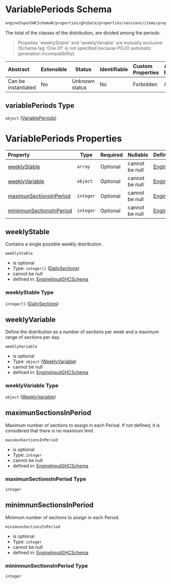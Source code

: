 # VariablePeriods Schema

```txt
engineInputGHCSchema#/properties/ghcData/properties/sessions/items/properties/distribution/properties/variablePeriods
```

The total of the classes of the distribution, are divided among the periods.


> Propeties 'weeklyStable' and 'weeklyVariable' are mutually exclusive (Schema tag 'One Of' is not specified because POJO automatic generation incompatibility).
>

| Abstract            | Extensible | Status         | Identifiable | Custom Properties | Additional Properties | Access Restrictions | Defined In                                                         |
| :------------------ | ---------- | -------------- | ------------ | :---------------- | --------------------- | ------------------- | ------------------------------------------------------------------ |
| Can be instantiated | No         | Unknown status | No           | Forbidden         | Allowed               | none                | [ghc.schema.json\*](../out/ghc.schema.json "open original schema") |

## variablePeriods Type

`object` ([VariablePeriods](ghc-properties-ghcdata-properties-sessions-session-properties-distribution-properties-variableperiods.md))

# VariablePeriods Properties

| Property                                              | Type      | Required | Nullable       | Defined by                                                                                                                                                                                                                                                                                                                       |
| :---------------------------------------------------- | --------- | -------- | -------------- | :------------------------------------------------------------------------------------------------------------------------------------------------------------------------------------------------------------------------------------------------------------------------------------------------------------------------------- |
| [weeklyStable](#weeklystable)                         | `array`   | Optional | cannot be null | [EngineInputGHCSchema](ghc-definitions-weeklystable.md "engineInputGHCSchema#/properties/ghcData/properties/sessions/items/properties/distribution/properties/variablePeriods/properties/weeklyStable")                                                                                                                          |
| [weeklyVariable](#weeklyvariable)                     | `object`  | Optional | cannot be null | [EngineInputGHCSchema](ghc-definitions-weeklyvariable.md "engineInputGHCSchema#/properties/ghcData/properties/sessions/items/properties/distribution/properties/variablePeriods/properties/weeklyVariable")                                                                                                                      |
| [maximunSectionsInPeriod](#maximunsectionsinperiod)   | `integer` | Optional | cannot be null | [EngineInputGHCSchema](ghc-properties-ghcdata-properties-sessions-session-properties-distribution-properties-variableperiods-properties-maximunsectionsinperiod.md "engineInputGHCSchema#/properties/ghcData/properties/sessions/items/properties/distribution/properties/variablePeriods/properties/maximunSectionsInPeriod")   |
| [minimnunSectionsInPeriod](#minimnunsectionsinperiod) | `integer` | Optional | cannot be null | [EngineInputGHCSchema](ghc-properties-ghcdata-properties-sessions-session-properties-distribution-properties-variableperiods-properties-minimnunsectionsinperiod.md "engineInputGHCSchema#/properties/ghcData/properties/sessions/items/properties/distribution/properties/variablePeriods/properties/minimnunSectionsInPeriod") |

## weeklyStable

Contains a single possible weekly distribution.


`weeklyStable`

-   is optional
-   Type: `integer[]` ([DailySections](ghc-definitions-weeklystable-dailysections.md))
-   cannot be null
-   defined in: [EngineInputGHCSchema](ghc-definitions-weeklystable.md "engineInputGHCSchema#/properties/ghcData/properties/sessions/items/properties/distribution/properties/variablePeriods/properties/weeklyStable")

### weeklyStable Type

`integer[]` ([DailySections](ghc-definitions-weeklystable-dailysections.md))

## weeklyVariable

Define the distribution as a number of sections per week and a maximum range of sections per day.


`weeklyVariable`

-   is optional
-   Type: `object` ([WeeklyVariable](ghc-definitions-weeklyvariable.md))
-   cannot be null
-   defined in: [EngineInputGHCSchema](ghc-definitions-weeklyvariable.md "engineInputGHCSchema#/properties/ghcData/properties/sessions/items/properties/distribution/properties/variablePeriods/properties/weeklyVariable")

### weeklyVariable Type

`object` ([WeeklyVariable](ghc-definitions-weeklyvariable.md))

## maximunSectionsInPeriod

Maximum number of sections to assign in each Period. If not defined, it is considered that there is no maximum limit.


`maximunSectionsInPeriod`

-   is optional
-   Type: `integer`
-   cannot be null
-   defined in: [EngineInputGHCSchema](ghc-properties-ghcdata-properties-sessions-session-properties-distribution-properties-variableperiods-properties-maximunsectionsinperiod.md "engineInputGHCSchema#/properties/ghcData/properties/sessions/items/properties/distribution/properties/variablePeriods/properties/maximunSectionsInPeriod")

### maximunSectionsInPeriod Type

`integer`

## minimnunSectionsInPeriod

Minimum number of sections to assign in each Period.


`minimnunSectionsInPeriod`

-   is optional
-   Type: `integer`
-   cannot be null
-   defined in: [EngineInputGHCSchema](ghc-properties-ghcdata-properties-sessions-session-properties-distribution-properties-variableperiods-properties-minimnunsectionsinperiod.md "engineInputGHCSchema#/properties/ghcData/properties/sessions/items/properties/distribution/properties/variablePeriods/properties/minimnunSectionsInPeriod")

### minimnunSectionsInPeriod Type

`integer`
